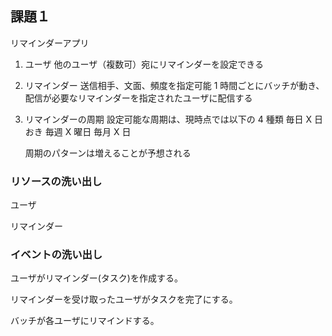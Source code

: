 ## 課題１

リマインダーアプリ

1. ユーザ
   他のユーザ（複数可）宛にリマインダーを設定できる
2. リマインダー
   送信相手、文面、頻度を指定可能
   1 時間ごとにバッチが動き、配信が必要なリマインダーを指定されたユーザに配信する
3. リマインダーの周期
   設定可能な周期は、現時点では以下の 4 種類
   毎日
   X 日おき
   毎週 X 曜日
   毎月 X 日

   周期のパターンは増えることが予想される

### リソースの洗い出し

ユーザ

リマインダー

### イベントの洗い出し

ユーザがリマインダー(タスク)を作成する。

リマインダーを受け取ったユーザがタスクを完了にする。

バッチが各ユーザにリマインドする。
